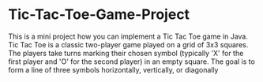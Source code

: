 # Tic-Tac-Toe-Game-Project
This is a mini project how you can implement a Tic Tac Toe game in Java.
Tic Tac Toe is a classic two-player game played on a grid of 3x3 squares. The players take turns marking their chosen symbol (typically 'X' for the first player and 'O' for the second player) in an empty square. The goal is to form a line of three symbols horizontally, vertically, or diagonally
